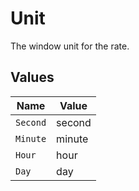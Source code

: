 # Unit

The window unit for the rate.


## Values

| Name     | Value    |
| -------- | -------- |
| `Second` | second   |
| `Minute` | minute   |
| `Hour`   | hour     |
| `Day`    | day      |